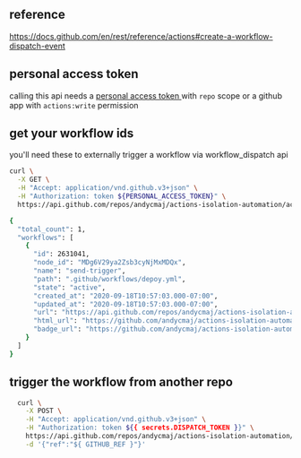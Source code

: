 ## reference

https://docs.github.com/en/rest/reference/actions#create-a-workflow-dispatch-event

## personal access token

calling this api needs a [ personal access token ](https://github.com/settings/tokens) with `repo` scope or a github app with `actions:write` permission

## get your workflow ids

you'll need these to externally trigger a workflow via workflow_dispatch api

```bash
curl \
  -X GET \
  -H "Accept: application/vnd.github.v3+json" \
  -H "Authorization: token ${PERSONAL_ACCESS_TOKEN}" \
  https://api.github.com/repos/andycmaj/actions-isolation-automation/actions/workflows

{
  "total_count": 1,
  "workflows": [
    {
      "id": 2631041,
      "node_id": "MDg6V29ya2Zsb3cyNjMxMDQx",
      "name": "send-trigger",
      "path": ".github/workflows/depoy.yml",
      "state": "active",
      "created_at": "2020-09-18T10:57:03.000-07:00",
      "updated_at": "2020-09-18T10:57:03.000-07:00",
      "url": "https://api.github.com/repos/andycmaj/actions-isolation-automation/actions/workflows/2631041",
      "html_url": "https://github.com/andycmaj/actions-isolation-automation/blob/dev/.github/workflows/depoy.yml",
      "badge_url": "https://github.com/andycmaj/actions-isolation-automation/workflows/send-trigger/badge.svg"
    }
  ]
}
```

## trigger the workflow from another repo

```bash
  curl \
    -X POST \
    -H "Accept: application/vnd.github.v3+json" \
    -H "Authorization: token ${{ secrets.DISPATCH_TOKEN }}" \
    https://api.github.com/repos/andycmaj/actions-isolation-automation/actions/workflows/${ WORKFLOW_ID }/dispatches \
    -d '{"ref":"${ GITHUB_REF }"}'
```